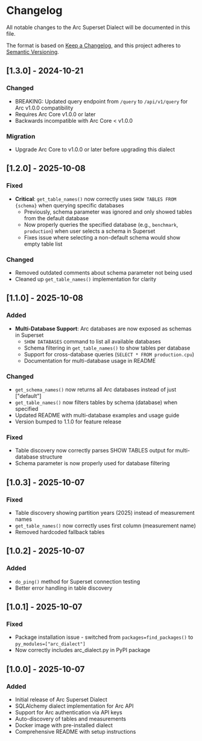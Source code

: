 # Changelog

All notable changes to the Arc Superset Dialect will be documented in this file.

The format is based on [Keep a Changelog](https://keepachangelog.com/en/1.0.0/),
and this project adheres to [Semantic Versioning](https://semver.org/spec/v2.0.0.html).

## [1.3.0] - 2024-10-21

### Changed
- BREAKING: Updated query endpoint from `/query` to `/api/v1/query` for Arc v1.0.0 compatibility
- Requires Arc Core v1.0.0 or later
- Backwards incompatible with Arc Core < v1.0.0

### Migration
- Upgrade Arc Core to v1.0.0 or later before upgrading this dialect

## [1.2.0] - 2025-10-08

### Fixed
- **Critical**: `get_table_names()` now correctly uses `SHOW TABLES FROM {schema}` when querying specific databases
  - Previously, schema parameter was ignored and only showed tables from the default database
  - Now properly queries the specified database (e.g., `benchmark`, `production`) when user selects a schema in Superset
  - Fixes issue where selecting a non-default schema would show empty table list

### Changed
- Removed outdated comments about schema parameter not being used
- Cleaned up `get_table_names()` implementation for clarity

## [1.1.0] - 2025-10-08

### Added
- **Multi-Database Support**: Arc databases are now exposed as schemas in Superset
  - `SHOW DATABASES` command to list all available databases
  - Schema filtering in `get_table_names()` to show tables per database
  - Support for cross-database queries (`SELECT * FROM production.cpu`)
  - Documentation for multi-database usage in README

### Changed
- `get_schema_names()` now returns all Arc databases instead of just ["default"]
- `get_table_names()` now filters tables by schema (database) when specified
- Updated README with multi-database examples and usage guide
- Version bumped to 1.1.0 for feature release

### Fixed
- Table discovery now correctly parses SHOW TABLES output for multi-database structure
- Schema parameter is now properly used for database filtering

## [1.0.3] - 2025-10-07

### Fixed
- Table discovery showing partition years (2025) instead of measurement names
- `get_table_names()` now correctly uses first column (measurement name)
- Removed hardcoded fallback tables

## [1.0.2] - 2025-10-07

### Added
- `do_ping()` method for Superset connection testing
- Better error handling in table discovery

## [1.0.1] - 2025-10-07

### Fixed
- Package installation issue - switched from `packages=find_packages()` to `py_modules=["arc_dialect"]`
- Now correctly includes arc_dialect.py in PyPI package

## [1.0.0] - 2025-10-07

### Added
- Initial release of Arc Superset Dialect
- SQLAlchemy dialect implementation for Arc API
- Support for Arc authentication via API keys
- Auto-discovery of tables and measurements
- Docker image with pre-installed dialect
- Comprehensive README with setup instructions
